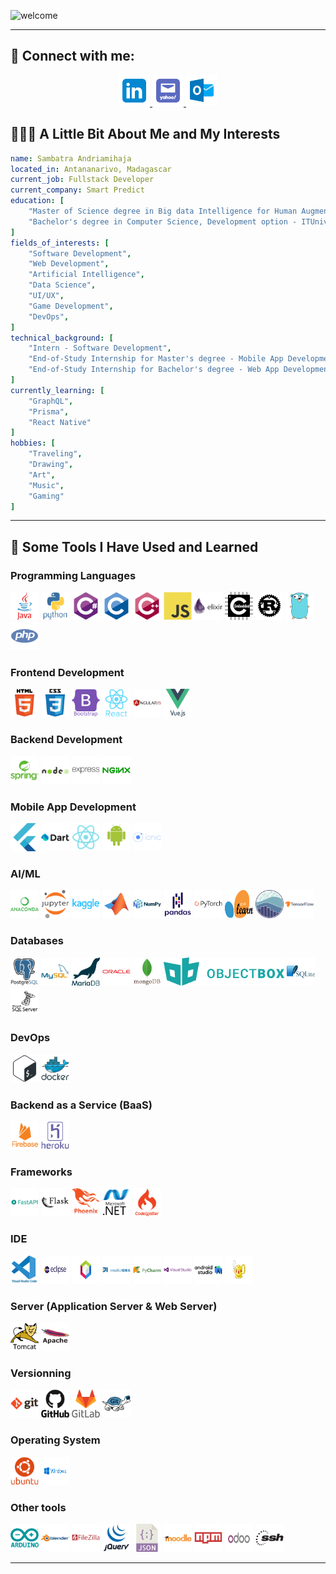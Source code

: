 ![welcome](assets/gif/welcome.gif)

---

## 🤝 Connect with me:
<div align="center">
<a href="https://www.linkedin.com/in/sambatra-andriamihaja-b439361b9/">
    <img src="assets/svg/connect-with-me/icons8-linkedin.svg" alt="Sambatra | LinkedIn" width="50px"/>
</a>
<a href="mailto:andriamihajasam@yahoo.com">
    <img src="assets/svg/connect-with-me/icons8-yahoo-mail-app.svg" alt="Sambatra | Yahoo Mail" width="50px"/>
</a>
<a href="mailto:sambatra.andriamihaja@outlook.com">
    <img src="assets/svg/connect-with-me/icons8-microsoft-outlook.svg" alt="Sambatra | Outlook Mail" width="50px"/>
</a>
</div>


## 👨🏻‍💻 A Little Bit About Me and My Interests

```yaml
name: Sambatra Andriamihaja
located_in: Antananarivo, Madagascar
current_job: Fullstack Developer
current_company: Smart Predict
education: [
    "Master of Science degree in Big data Intelligence for Human Augmented Reality - ESTIA (Bidart, France) & ITUniversity (Antananarivo, Madagascar)",
    "Bachelor's degree in Computer Science, Development option - ITUniversity (Antananarivo, Madagascar)",
]
fields_of_interests: [
    "Software Development",
    "Web Development",
    "Artificial Intelligence",
    "Data Science",
    "UI/UX",
    "Game Development",
    "DevOps",
]
technical_background: [
    "Intern - Software Development",
    "End-of-Study Internship for Master's degree - Mobile App Development & Internet Of Things & Data Science",
    "End-of-Study Internship for Bachelor's degree - Web App Development"
]
currently_learning: [
    "GraphQL",
    "Prisma",
    "React Native"
]
hobbies: [
    "Traveling", 
    "Drawing", 
    "Art",
    "Music",
    "Gaming"
]
```
---  
  
## 🚀 Some Tools I Have Used and Learned
### Programming Languages
<p align="left">
    <img src="assets/svg/tech-stack/languages/java-original-wordmark.svg" alt="java" width="45" height="45"/>
    <img src="assets/svg/tech-stack/languages/python-original-wordmark.svg" alt="python" width="45" height="45"/>
    <img src="assets/svg/tech-stack/languages/csharp-original.svg" alt="c#" width="45" height="45"/>
    <img src="assets/svg/tech-stack/languages/c-original.svg" alt="c" width="45" height="45"/>
    <img src="assets/svg/tech-stack/languages/cplusplus-original.svg" alt="c++" width="45" height="45"/>
    <img src="assets/svg/tech-stack/languages/javascript-original.svg" alt="javascript" width="45" height="45"/>
    <img src="assets/svg/tech-stack/languages/elixir-original-wordmark.svg" alt="elixir" width="45" height="45"/>
    <img src="assets/svg/tech-stack/languages/embeddedc-original-wordmark.svg" alt="embedded c" width="45" height="45"/>
    <img src="assets/svg/tech-stack/languages/rust-plain.svg" alt="rust" width="45" height="45"/>
    <img src="assets/svg/tech-stack/languages/go-original.svg" alt="go" width="45" height="45"/>
    <img src="assets/svg/tech-stack/languages/php-plain.svg" alt="php" width="45" height="45"/>
</p>

### Frontend Development
<p align="left">
    <img src="assets/svg/tech-stack/frontend-development/html5-original-wordmark.svg" alt="html5" width="45" height="45"/>
    <img src="assets/svg/tech-stack/frontend-development/css3-original-wordmark.svg" alt="css3" width="45" height="45"/>
    <img src="assets/svg/tech-stack/frontend-development/bootstrap-plain-wordmark.svg" alt="bootstrap" width="45" height="45"/>
    <img src="assets/svg/tech-stack/frontend-development/react-original-wordmark.svg" alt="react" width="45" height="45"/>
    <img src="assets/svg/tech-stack/frontend-development/angularjs-original-wordmark.svg" alt="angularjs" width="45" height="45"/>
    <img src="assets/svg/tech-stack/frontend-development/vuejs-original-wordmark.svg" alt="vuejs" width="45" height="45"/>
</p>

### Backend Development
<p align="left">
    <img src="assets/svg/tech-stack/backend-development/spring-original-wordmark.svg" alt="spring" width="45" height="45"/>
    <img src="assets/svg/tech-stack/backend-development/nodejs-original-wordmark.svg" alt="nodejs" width="45" height="45"/>
    <img src="assets/svg/tech-stack/backend-development/express-original-wordmark.svg" alt="express" width="45" height="45"/>
    <img src="assets/svg/tech-stack/backend-development/nginx-original.svg" alt="nginx" width="45" height="45"/>
</p>

### Mobile App Development
<p align="left">
    <img src="assets/svg/tech-stack/mobile-app-development/flutter-original.svg" alt="flutter" width="45" height="45"/>    
    <img src="assets/svg/tech-stack/mobile-app-development/dart-original-wordmark.svg" alt="dart" width="45" height="45"/>
    <img src="assets/svg/tech-stack/mobile-app-development/icons8-react-native.svg" alt="react native" width="45" height="45"/>
    <img src="assets/svg/tech-stack/mobile-app-development/android-original-wordmark.svg" alt="android" width="45" height="45"/>
    <img src="assets/svg/tech-stack/mobile-app-development/ionic-original-wordmark.svg" alt="ionic" width="45" height="45"/>
</p>

### AI/ML
<p align="left">
    <img src="assets/svg/tech-stack/ai-ml/anaconda-original-wordmark.svg" alt="anaconda" width="45" height="45"/>
    <img src="assets/svg/tech-stack/ai-ml/jupyter-original-wordmark.svg" alt="jupyter" width="45" height="45"/>
    <img src="assets/svg/tech-stack/ai-ml/kaggle-original-wordmark.svg" alt="kaggle" width="45" height="45"/>
    <img src="assets/svg/tech-stack/ai-ml/matlab-original.svg" alt="matlab" width="45" height="45"/>
    <img src="assets/svg/tech-stack/ai-ml/numpy-original-wordmark.svg" alt="numpy" width="45" height="45"/>
    <img src="assets/svg/tech-stack/ai-ml/pandas-original-wordmark.svg" alt="pandas" width="45" height="45"/>
    <img src="assets/svg/tech-stack/ai-ml/pytorch-original-wordmark.svg" alt="pytorch" width="45" height="45"/>
    <img src="assets/svg/tech-stack/ai-ml/scikit-learn-seeklogo.com.svg" alt="scikit learn" width="45" height="45"/>
    <img src="assets/svg/tech-stack/ai-ml/seaborn-seeklogo.com.svg" alt="seaborn" width="45" height="45"/>
    <img src="assets/svg/tech-stack/ai-ml/tensorflow-original-wordmark.svg" alt="tensorflow" width="45" height="45"/>
</p>

### Databases
<p align="left">
    <img src="assets/svg/tech-stack/db/postgresql-original-wordmark.svg" alt="postgresql" width="45" height="45"/>
    <img src="assets/svg/tech-stack/db/mysql-original-wordmark.svg" alt="mysql" width="45" height="45"/>
    <img src="assets/svg/tech-stack/db/mariadb-icon.svg" alt="mariadb" width="45" height="45"/>
    <img src="assets/svg/tech-stack/db/oracle-original.svg" alt="oracle" width="45" height="45"/>
    <img src="assets/svg/tech-stack/db/mongodb-original-wordmark.svg" alt="mongodb" width="45" height="45"/>
    <img src="assets/svg/tech-stack/db/objectbox.svg" alt="objectbox - flutter" height="45"/>
    <img src="assets/svg/tech-stack/db/sqlite-original-wordmark.svg" alt="sqlite" width="45" height="45"/>
    <img src="assets/svg/tech-stack/db/microsoftsqlserver-plain-wordmark.svg" alt="microsoftsqlserver" width="45" height="45"/>
</p>

### DevOps
<p align="left">
    <img src="assets/svg/tech-stack/devops/bash-original.svg" alt="bash" width="45" height="45"/>
    <img src="assets/svg/tech-stack/devops/docker-original-wordmark.svg" alt="docker" width="45" height="45"/>
</p>

### Backend as a Service (BaaS)
<p align="left">
    <img src="assets/svg/tech-stack/backend-as-a-service/firebase-plain-wordmark.svg" alt="firebase" width="45" height="45"/>
    <img src="assets/svg/tech-stack/backend-as-a-service/heroku-original-wordmark.svg" alt="heroku" width="45" height="45"/>
</p>

### Frameworks
<p align="left">
    <img src="assets/svg/tech-stack/frameworks/fastapi-original-wordmark.svg" alt="fastapi" width="45" height="45"/>
    <img src="assets/svg/tech-stack/frameworks/flask-original-wordmark.svg" alt="flask" width="45" height="45"/>
    <img src="assets/svg/tech-stack/frameworks/phoenix-original-wordmark.svg" alt="phoenix" width="45" height="45"/>
    <img src="assets/svg/tech-stack/frameworks/dot-net-original-wordmark.svg" alt=".net" width="45" height="45"/>
    <img src="assets/svg/tech-stack/frameworks/codeigniter-plain-wordmark.svg" alt="codeigniter" width="45" height="45"/>
</p>

### IDE
<p align="left">
    <img src="assets/svg/tech-stack/ide/vscode-original-wordmark.svg" alt="vscode" width="45" height="45"/>
    <img src="assets/svg/tech-stack/ide/Eclipse_(software)-Logo.wine.svg" alt="eclipse" width="45" height="45"/>
    <img src="assets/svg/tech-stack/ide/NetBeans-Logo.wine.svg" alt="netbeans" width="45" height="45"/>
    <img src="assets/svg/tech-stack/ide/intellij-original-wordmark.svg" alt="intellij" width="45" height="45"/>
    <img src="assets/svg/tech-stack/ide/pycharm-original-wordmark.svg" alt="pycharm" width="45" height="45"/>
    <img src="assets/svg/tech-stack/ide/visualstudio-plain-wordmark.svg" alt="visual studio" width="45" height="45"/>
    <img src="assets/svg/tech-stack/ide/androidstudio-original-wordmark.svg" alt="android studio" width="45" height="45"/>
    <img src="assets/svg/tech-stack/ide/Geany-Logo.wine.svg" alt="geany" width="45" height="45"/>
</p>

### Server (Application Server & Web Server)
<p align="left">
    <img src="assets/svg/tech-stack/server/tomcat-original-wordmark.svg" alt="tomcat" width="45" height="45"/>
    <img src="assets/svg/tech-stack/server/apache-original-wordmark.svg" alt="apache" width="45" height="45"/>
</p>

### Versionning
<p align="left">
    <img src="assets/svg/tech-stack/versionning/git-original-wordmark.svg" alt="git" width="45" height="45"/>
    <img src="assets/svg/tech-stack/versionning/github-original-wordmark.svg" alt="github" width="45" height="45"/>
    <img src="assets/svg/tech-stack/versionning/gitlab-original-wordmark.svg" alt="gitlab" width="45" height="45"/>
    <img src="assets/svg/tech-stack/versionning/tortoisegit-original.svg" alt="tortoise svn" width="45" height="45"/>
</p>

### Operating System
<p align="left">
    <img src="assets/svg/tech-stack/systems/ubuntu-plain-wordmark.svg" alt="ubuntu" width="45" height="45"/>
    <img src="assets/svg/tech-stack/systems/Microsoft_Windows-Logo.wine.svg" alt="windows" width="45" height="45"/>
</p>

### Other tools
<p align="left">
    <img src="assets/svg/tech-stack/other-tools/arduino-original-wordmark.svg" alt="arduino" width="45" height="45"/>
    <img src="assets/svg/tech-stack/other-tools/blender-original-wordmark.svg" alt="blender" width="45" height="45"/>
    <img src="assets/svg/tech-stack/other-tools/filezilla-plain-wordmark.svg" alt="filezilla" width="45" height="45"/>
    <img src="assets/svg/tech-stack/other-tools/jquery-original-wordmark.svg" alt="jquery" width="45" height="45"/>
    <img src="assets/svg/tech-stack/other-tools/json.svg" alt="json" width="45" height="45"/>
    <img src="assets/svg/tech-stack/other-tools/moodle-original-wordmark.svg" alt="vscode" width="45" height="45"/>
    <img src="assets/svg/tech-stack/other-tools/npm-original-wordmark.svg" alt="npm" width="45" height="45"/>
    <img src="assets/svg/tech-stack/other-tools/Odoo-Logo.wine.svg" alt="odoo" width="45" height="45"/>
    <img src="assets/svg/tech-stack/other-tools/ssh-original-wordmark.svg" alt="ssh" width="45" height="45"/>
</p>



---